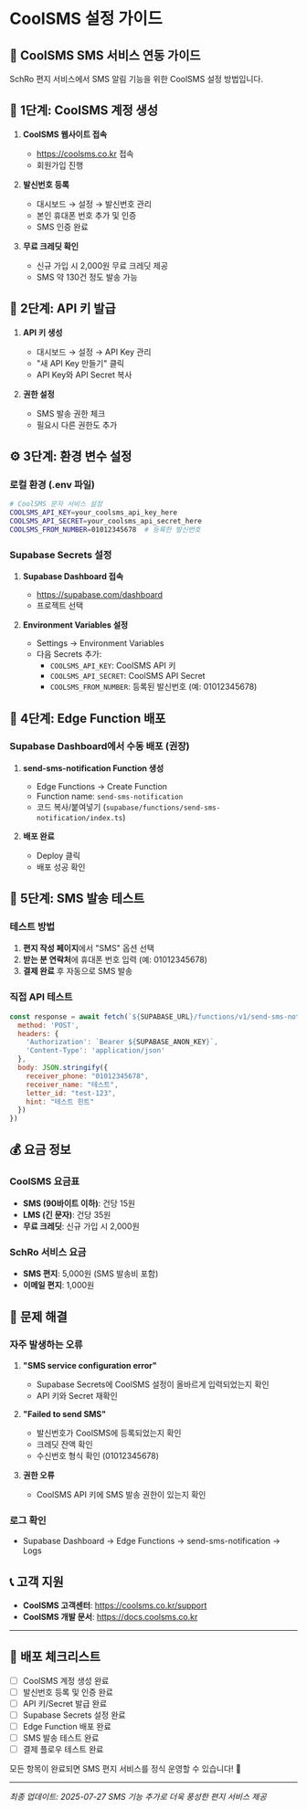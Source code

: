 # CoolSMS 설정 가이드

## 📱 CoolSMS SMS 서비스 연동 가이드

SchRo 편지 서비스에서 SMS 알림 기능을 위한 CoolSMS 설정 방법입니다.

## 🚀 1단계: CoolSMS 계정 생성

1. **CoolSMS 웹사이트 접속**
   - https://coolsms.co.kr 접속
   - 회원가입 진행

2. **발신번호 등록**
   - 대시보드 → 설정 → 발신번호 관리
   - 본인 휴대폰 번호 추가 및 인증
   - SMS 인증 완료

3. **무료 크레딧 확인**
   - 신규 가입 시 2,000원 무료 크레딧 제공
   - SMS 약 130건 정도 발송 가능

## 🔑 2단계: API 키 발급

1. **API 키 생성**
   - 대시보드 → 설정 → API Key 관리
   - "새 API Key 만들기" 클릭
   - API Key와 API Secret 복사

2. **권한 설정**
   - SMS 발송 권한 체크
   - 필요시 다른 권한도 추가

## ⚙️ 3단계: 환경 변수 설정

### 로컬 환경 (.env 파일)
```bash
# CoolSMS 문자 서비스 설정
COOLSMS_API_KEY=your_coolsms_api_key_here
COOLSMS_API_SECRET=your_coolsms_api_secret_here
COOLSMS_FROM_NUMBER=01012345678  # 등록한 발신번호
```

### Supabase Secrets 설정
1. **Supabase Dashboard 접속**
   - https://supabase.com/dashboard
   - 프로젝트 선택

2. **Environment Variables 설정**
   - Settings → Environment Variables
   - 다음 Secrets 추가:
     - `COOLSMS_API_KEY`: CoolSMS API 키
     - `COOLSMS_API_SECRET`: CoolSMS API Secret
     - `COOLSMS_FROM_NUMBER`: 등록된 발신번호 (예: 01012345678)

## 🚀 4단계: Edge Function 배포

### Supabase Dashboard에서 수동 배포 (권장)

1. **send-sms-notification Function 생성**
   - Edge Functions → Create Function
   - Function name: `send-sms-notification`
   - 코드 복사/붙여넣기 (`supabase/functions/send-sms-notification/index.ts`)

2. **배포 완료**
   - Deploy 클릭
   - 배포 성공 확인

## 📱 5단계: SMS 발송 테스트

### 테스트 방법
1. **편지 작성 페이지**에서 "SMS" 옵션 선택
2. **받는 분 연락처**에 휴대폰 번호 입력 (예: 01012345678)
3. **결제 완료** 후 자동으로 SMS 발송

### 직접 API 테스트
```javascript
const response = await fetch(`${SUPABASE_URL}/functions/v1/send-sms-notification`, {
  method: 'POST',
  headers: {
    'Authorization': `Bearer ${SUPABASE_ANON_KEY}`,
    'Content-Type': 'application/json'
  },
  body: JSON.stringify({
    receiver_phone: "01012345678",
    receiver_name: "테스트",
    letter_id: "test-123",
    hint: "테스트 힌트"
  })
})
```

## 💰 요금 정보

### CoolSMS 요금표
- **SMS (90바이트 이하)**: 건당 15원
- **LMS (긴 문자)**: 건당 35원
- **무료 크레딧**: 신규 가입 시 2,000원

### SchRo 서비스 요금
- **SMS 편지**: 5,000원 (SMS 발송비 포함)
- **이메일 편지**: 1,000원

## 🔧 문제 해결

### 자주 발생하는 오류

1. **"SMS service configuration error"**
   - Supabase Secrets에 CoolSMS 설정이 올바르게 입력되었는지 확인
   - API 키와 Secret 재확인

2. **"Failed to send SMS"**
   - 발신번호가 CoolSMS에 등록되었는지 확인
   - 크레딧 잔액 확인
   - 수신번호 형식 확인 (01012345678)

3. **권한 오류**
   - CoolSMS API 키에 SMS 발송 권한이 있는지 확인

### 로그 확인
- Supabase Dashboard → Edge Functions → send-sms-notification → Logs

## 📞 고객 지원

- **CoolSMS 고객센터**: https://coolsms.co.kr/support
- **CoolSMS 개발 문서**: https://docs.coolsms.co.kr

---

## 🎯 배포 체크리스트

- [ ] CoolSMS 계정 생성 완료
- [ ] 발신번호 등록 및 인증 완료
- [ ] API 키/Secret 발급 완료
- [ ] Supabase Secrets 설정 완료
- [ ] Edge Function 배포 완료
- [ ] SMS 발송 테스트 완료
- [ ] 결제 플로우 테스트 완료

모든 항목이 완료되면 SMS 편지 서비스를 정식 운영할 수 있습니다! 🚀

---
*최종 업데이트: 2025-07-27*
*SMS 기능 추가로 더욱 풍성한 편지 서비스 제공*